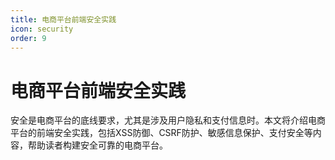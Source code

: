 ```yaml
---
title: 电商平台前端安全实践
icon: security
order: 9
---
```


# 电商平台前端安全实践

安全是电商平台的底线要求，尤其是涉及用户隐私和支付信息时。本文将介绍电商平台的前端安全实践，包括XSS防御、CSRF防护、敏感信息保护、支付安全等内容，帮助读者构建安全可靠的电商平台。
